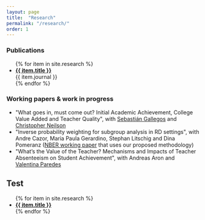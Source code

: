 ```yaml
---
layout: page
title:  "Research"
permalink: "/research/"
order: 1
---
```


### Publications

<ul>
  {% for item in site.research %}
    <li>
      <b><a href="{{ item.url }}">{{ item.title }}</a></b><br/>
      {{ item.journal }}
    </li>
  {% endfor %}
</ul>


### Working papers & work in progress

- "What goes in, must come out? Initial Academic Achievement, College Value Added and Teacher Quality", with [Sebastián Gallegos](https://sites.google.com/site/sebastiangallegos/) and [Christopher Neilson](https://econphilomath.github.io/)
- "Inverse probability weighting for subgroup analysis in RD settings", with Andre Cazor, Maria Paula Gerardino, Stephan Litschig and Dina Pomeranz ([NBER working paper](http://www.nber.org/papers/w23978) that uses our proposed methodology)
- "What’s the Value of the Teacher? Mechanisms and Impacts of Teacher Absenteeism on Student Achievement", with Andreas Aron and [Valentina Paredes](https://sites.google.com/a/fen.uchile.cl/vparedes/home)

## Test
<ul>
  {% for item in site.research %}
    <li><b><a href="{{ item.url }}">{{ item.title }}</a></b></li>
  {% endfor %}
</ul>
